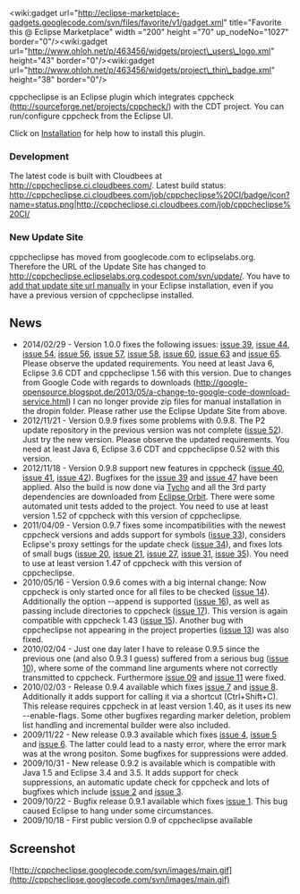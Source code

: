 <wiki:gadget url="http://eclipse-marketplace-gadgets.googlecode.com/svn/files/favorite/v1/gadget.xml" title="Favorite this @ Eclipse Marketplace" width ="200" height ="70" up\_nodeNo="1027" border="0"/>&lt;wiki:gadget url="http://www.ohloh.net/p/463456/widgets/project\_users\_logo.xml" height="43" border="0"/&gt;&lt;wiki:gadget url="http://www.ohloh.net/p/463456/widgets/project\_thin\_badge.xml" height="38" border="0"/&gt;

cppcheclipse is an Eclipse plugin which integrates cppcheck (http://sourceforge.net/projects/cppcheck/) with the CDT project. You can run/configure cppcheck from the Eclipse UI.

Click on [Installation](wiki/Installation) for help how to install this plugin.

### Development ###
The latest code is built with Cloudbees at http://cppcheclipse.ci.cloudbees.com/.
Latest build status: http://cppcheclipse.ci.cloudbees.com/job/cppcheclipse%20CI/badge/icon?name=status.png|http://cppcheclipse.ci.cloudbees.com/job/cppcheclipse%20CI/


### New Update Site ###
cppcheclipse has moved from googlecode.com to eclipselabs.org. Therefore the URL of the Update Site has changed to http://cppcheclipse.eclipselabs.org.codespot.com/svn/update/. You have to [add that update site url manually](wiki/Installation) in your Eclipse installation, even if you have a previous version of cppcheclipse installed.

## News ##
  * 2014/02/29 - Version 1.0.0 fixes the following issues: [issue 39](https://code.google.com/p/cppcheclipse/issues/detail?id=39), [issue 44](https://code.google.com/p/cppcheclipse/issues/detail?id=44), [issue 54](https://code.google.com/p/cppcheclipse/issues/detail?id=54), [issue 56](https://code.google.com/p/cppcheclipse/issues/detail?id=56), [issue 57](https://code.google.com/p/cppcheclipse/issues/detail?id=57), [issue 58](https://code.google.com/p/cppcheclipse/issues/detail?id=58), [issue 60](https://code.google.com/p/cppcheclipse/issues/detail?id=60), [issue 63](https://code.google.com/p/cppcheclipse/issues/detail?id=63) and [issue 65](https://code.google.com/p/cppcheclipse/issues/detail?id=65). Please observe the updated requirements. You need at least Java 6, Eclipse 3.6 CDT and cppcheclipse 1.56 with this version. Due to changes from Google Code with regards to downloads (http://google-opensource.blogspot.de/2013/05/a-change-to-google-code-download-service.html) I can no longer provide zip files for manual installation in the dropin folder. Please rather use the Eclipse Update Site from above.
  * 2012/11/21 - Version 0.9.9 fixes some problems with 0.9.8. The P2 update repository in the previous version was not complete ([issue 52](https://code.google.com/p/cppcheclipse/issues/detail?id=52)). Just try the new version. Please observe the updated requirements. You need at least Java 6, Eclipse 3.6 CDT and cppcheclipse 0.52 with this version.
  * 2012/11/18 - Version 0.9.8 support new features in cppcheck ([issue 40](https://code.google.com/p/cppcheclipse/issues/detail?id=40), [issue 41](https://code.google.com/p/cppcheclipse/issues/detail?id=41), [issue 42](https://code.google.com/p/cppcheclipse/issues/detail?id=42)). Bugfixes for the [issue 39](https://code.google.com/p/cppcheclipse/issues/detail?id=39) and [issue 47](https://code.google.com/p/cppcheclipse/issues/detail?id=47) have been applied. Also the build is now done via [Tycho](http://www.eclipse.org/tycho/) and all the 3rd party dependencies are downloaded from [Eclipse Orbit](http://www.eclipse.org/orbit/). There were some automated unit tests added to the project. You need to use at least version 1.52 of cppcheck with this version of cppcheclipse.
  * 2011/04/09 - Version 0.9.7 fixes some incompatibilities with the newest cppcheck versions and adds support for symbols ([issue 33](https://code.google.com/p/cppcheclipse/issues/detail?id=33)), considers Eclipse's proxy settings for the update check ([issue 34](https://code.google.com/p/cppcheclipse/issues/detail?id=34)), and fixes lots of small bugs ([issue 20](https://code.google.com/p/cppcheclipse/issues/detail?id=20), [issue 21](https://code.google.com/p/cppcheclipse/issues/detail?id=21), [issue 27](https://code.google.com/p/cppcheclipse/issues/detail?id=27), [issue 31](https://code.google.com/p/cppcheclipse/issues/detail?id=31), [issue 35](https://code.google.com/p/cppcheclipse/issues/detail?id=35)). You need to use at least version 1.47 of cppcheck with this version of cppcheclipse.
  * 2010/05/16 - Version 0.9.6 comes with a big internal change: Now cppcheck is only started once for all files to be checked ([issue 14](https://code.google.com/p/cppcheclipse/issues/detail?id=14)). Additionally the option --append is supported ([issue 16](https://code.google.com/p/cppcheclipse/issues/detail?id=16)), as well as passing include directories to cppcheck ([issue 17](https://code.google.com/p/cppcheclipse/issues/detail?id=17)). This version is again compatible with cppcheck 1.43 ([issue 15](https://code.google.com/p/cppcheclipse/issues/detail?id=15)). Another bug with cppcheclipse not appearing in the project properties ([issue 13](https://code.google.com/p/cppcheclipse/issues/detail?id=13)) was also fixed.
  * 2010/02/04 - Just one day later I have to release 0.9.5 since the previous one (and also 0.9.3 I guess) suffered  from a serious bug ([issue 10](https://code.google.com/p/cppcheclipse/issues/detail?id=10)), where some of the command line arguments where not correctly transmitted to cppcheck. Furthermore [issue 09](https://code.google.com/p/cppcheclipse/issues/detail?id=09) and [issue 11](https://code.google.com/p/cppcheclipse/issues/detail?id=11) were fixed.
  * 2010/02/03 - Release 0.9.4 available which fixes [issue 7](https://code.google.com/p/cppcheclipse/issues/detail?id=7) and [issue 8](https://code.google.com/p/cppcheclipse/issues/detail?id=8). Additionally it adds support for calling it via a shortcut (Ctrl+Shift+C). This release requires cppcheck in at least version 1.40, as it uses its new --enable-flags. Some other bugfixes regarding marker deletion, problem list handling and incremental builder were also included.
  * 2009/11/22 - New release 0.9.3 available which fixes [issue 4](https://code.google.com/p/cppcheclipse/issues/detail?id=4), [issue 5](https://code.google.com/p/cppcheclipse/issues/detail?id=5) and [issue 6](https://code.google.com/p/cppcheclipse/issues/detail?id=6). The latter could lead to a nasty error, where the error mark was at the wrong positon. Some bugfixes for suppressions were added.
  * 2009/10/31 - New release 0.9.2 is available which is compatible with Java 1.5 and Eclipse 3.4 and 3.5. It adds support for check suppressions, an automatic update check for cppcheck and lots of bugfixes which include [issue 2](https://code.google.com/p/cppcheclipse/issues/detail?id=2) and [issue 3](https://code.google.com/p/cppcheclipse/issues/detail?id=3).
  * 2009/10/22 - Bugfix release 0.9.1 available which fixes [issue 1](https://code.google.com/p/cppcheclipse/issues/detail?id=1). This bug caused Eclipse to hang under some circumstances.
  * 2009/10/18 - First public version 0.9 of cppcheclipse available

## Screenshot ##
![http://cppcheclipse.googlecode.com/svn/images/main.gif](http://cppcheclipse.googlecode.com/svn/images/main.gif)
